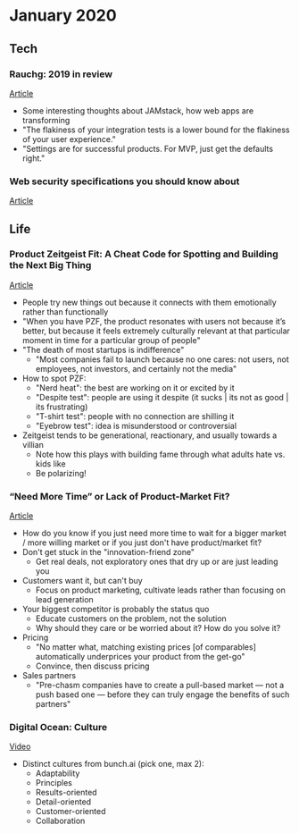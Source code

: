 January 2020
============

Tech
----

### Rauchg: 2019 in review

[Article](https://rauchg.com/2020/2019-in-review)

- Some interesting thoughts about JAMstack, how web apps are transforming
- "The flakiness of your integration tests is a lower bound for the flakiness of your user experience."
- "Settings are for successful products. For MVP, just get the defaults right."

### Web security specifications you should know about

[Article](https://taravancil.com/blog/web-security-specifications/)

Life
----

### Product Zeitgeist Fit: A Cheat Code for Spotting and Building the Next Big Thing

[Article](https://a16z.com/2019/12/09/product-zeitgeist-fit/)

- People try new things out because it connects with them emotionally rather than functionally
- "When you have PZF, the product resonates with users not because it’s better, but because it feels extremely culturally relevant at that particular moment in time for a particular group of people"
- "The death of most startups is indifference"
  - "Most companies fail to launch because no one cares: not users, not employees, not investors, and certainly not the media"
- How to spot PZF:
  - "Nerd heat": the best are working on it or excited by it
  - "Despite test": people are using it despite (it sucks | its not as good | its frustrating)
  - "T-shirt test": people with no connection are shilling it
  - "Eyebrow test": idea is misunderstood or controversial
- Zeitgeist tends to be generational, reactionary, and usually towards a villian
  - Note how this plays with building fame through what adults hate vs. kids like
  - Be polarizing!

### “Need More Time” or Lack of Product-Market Fit?

[Article](https://a16z.com/2018/01/24/mixed-signals-going-to-market-pre-chasm/)

- How do you know if you just need more time to wait for a bigger market / more willing market or if you just don't have product/market fit?
- Don't get stuck in the "innovation-friend zone"
  - Get real deals, not exploratory ones that dry up or are just leading you
- Customers want it, but can't buy
  - Focus on product marketing, cultivate leads rather than focusing on lead generation
- Your biggest competitor is probably the status quo
  - Educate customers on the problem, not the solution
  - Why should they care or be worried about it? How do you solve it?
- Pricing
  - "No matter what, matching existing prices [of comparables] automatically underprices your product from the get-go"
  - Convince, then discuss pricing
- Sales partners
  - "Pre-chasm companies have to create a pull-based market — not a push based one — before they can truly engage the benefits of such partners"

### Digital Ocean: Culture

[Video](https://www.youtube.com/watch?v=w5u3zHd5-tI&feature=youtu.be&t=2118)

- Distinct cultures from bunch.ai (pick one, max 2):
  - Adaptability
  - Principles
  - Results-oriented
  - Detail-oriented
  - Customer-oriented
  - Collaboration
